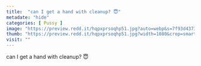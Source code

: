 ```yaml
---
title:  "can I get a hand with cleanup? 😇"
metadate: "hide"
categories: [ Pussy ]
image: "https://preview.redd.it/hqpxprsoqhp51.jpg?auto=webp&s=7f93d43739eb830f750ae88627ce27a3b155d973"
thumb: "https://preview.redd.it/hqpxprsoqhp51.jpg?width=1080&crop=smart&auto=webp&s=028c4f54d352a5ffda0826f7cf894bf3d204cfbb"
visit: ""
---
```

can I get a hand with cleanup? 😇
